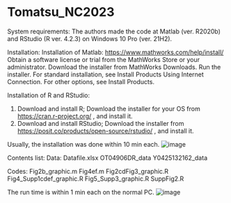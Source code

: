 # Tomatsu_NC2023
System requirements:
The authors made the code at Matlab (ver. R2020b) and RStudio (R ver. 4.2.3) on Windows 10 Pro (ver. 21H2).

Installation:
Installation of Matlab: https://www.mathworks.com/help/install/
Obtain a software license or trial from the MathWorks Store or your administrator.
Download the installer from MathWorks Downloads.
Run the installer. For standard installation, see Install Products Using Internet Connection. For other options, see Install Products.

Installation of R and RStudio: 
1. Download and install R; Download the installer for your OS from https://cran.r-project.org/ , and install it.
2. Download and install RStudio; Download the installer from https://posit.co/products/open-source/rstudio/ , and install it.

Usually, the installation was done within 10 min each.
![image](https://github.com/saetoma/Tomatsu_NC2023/assets/132887976/9dd52cf1-9bdf-4161-ba5b-67db58f3565f)

Contents list:
Data:
Datafile.xlsx
OT04906DR_data
Y0425132162_data

Codes:
Fig2b_graphic.m
Fig4ef.m
Fig2cdFig3_graphic.R
Fig4_Supp1cdef_graphic.R
Fig5_Supp3_graphic.R
SuppFig2.R

The run time is within 1 min each on the normal PC.
![image](https://github.com/saetoma/Tomatsu_NC2023/assets/132887976/7e947309-61f5-46c4-901c-ae4e6cb89222)
